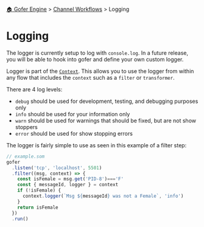 [🏠 Gofer Engine](https://gofer-engine.github.io/) > [Channel Workflows](./index.md) > Logging

# Logging

The logger is currently setup to log with `console.log`. In a future release, you will be able to hook into gofer and define your own custom logger.

Logger is part of the [`Context`](./context-object.md). This allows you to use the logger from within any flow that includes the `context` such as a `filter` or `transformer`.

There are 4 log levels:

- `debug` should be used for development, testing, and debugging purposes only
- `info` should be used for your information only
- `warn` should be used for warnings that should be fixed, but are not show stoppers
- `error` should be used for show stopping errors

The logger is fairly simple to use as seen in this example of a filter step:

```ts
// example.som
gofer
  .listen('tcp', 'localhost', 5501)
  .filter((msg, context) => {
    const isFemale = msg.get('PID-8')==='F'
    const { messageId, logger } = context
    if (!isFemale) {
      context.logger(`Msg ${messageId} was not a Female`, 'info')
    }
    return isFemale
  })
  .run()
```
